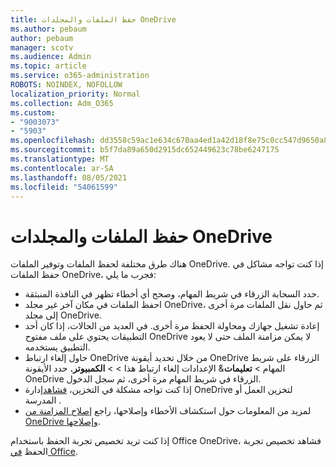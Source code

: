 ```yaml
---
title: حفظ الملفات والمجلدات OneDrive
ms.author: pebaum
author: pebaum
manager: scotv
ms.audience: Admin
ms.topic: article
ms.service: o365-administration
ROBOTS: NOINDEX, NOFOLLOW
localization_priority: Normal
ms.collection: Adm_O365
ms.custom:
- "9003073"
- "5903"
ms.openlocfilehash: dd3558c59ac1e634c670aa4ed1a42d18f8e75c0cc547d9650a84c918b77e056c
ms.sourcegitcommit: b5f7da89a650d2915dc652449623c78be6247175
ms.translationtype: MT
ms.contentlocale: ar-SA
ms.lasthandoff: 08/05/2021
ms.locfileid: "54061599"
---
```

# <a name="saving-files-and-folders-to-onedrive"></a>حفظ الملفات والمجلدات OneDrive

هناك طرق مختلفة لحفظ الملفات وتوفير الملفات OneDrive. إذا كنت تواجه مشاكل في حفظ الملفات OneDrive، فجرب ما يلي:

- حدد السحابة الزرقاء في شريط المهام، وصحح أي أخطاء تظهر في النافذة المنبثقة.
- احفظ الملفات في مكان آخر غير مجلد OneDrive، ثم حاول نقل الملفات مرة أخرى إلى مجلد OneDrive.
- إعادة تشغيل جهازك ومحاولة الحفظ مرة أخرى. في العديد من الحالات، إذا كان أحد التطبيقات يحتوي على ملف مفتوح OneDrive لا يمكن مزامنة الملف حتى لا يعود التطبيق يستخدمه.    
- حاول إلغاء ارتباط OneDrive من خلال تحديد أيقونة OneDrive الزرقاء على شريط المهام > **تعليمات**& الإعدادات إلغاء ارتباط هذا  >    >  **الكمبيوتر.** حدد الأيقونة OneDrive الزرقاء في شريط المهام مرة أخرى، ثم سجل الدخول.
- إذا كنت تواجه مشكلة في التخزين، [فشاهد](https://support.microsoft.com/office/manage-your-onedrive-for-work-or-school-storage-31519161-059c-4764-b6f8-f5cd29f7fe68)إدارة OneDrive لتخزين العمل أو المدرسة .
- لمزيد من المعلومات حول استكشاف الأخطاء وإصلاحها، راجع [إصلاح المزامنة من OneDrive وإصلاحها](https://docs.microsoft.com/alchemyinsights/fix-onedrive-sync-issues).  

إذا كنت تريد تخصيص تجربة الحفظ باستخدام Office OneDrive، فشاهد تخصيص تجربة الحفظ [في Office](https://support.microsoft.com/office/customize-the-save-experience-in-office-786200a7-f5f2-4d26-a3ae-b78c60dd5d3b).
